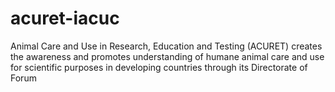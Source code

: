 # acuret-iacuc
Animal Care and Use in Research, Education and Testing (ACURET) creates the awareness and promotes understanding of humane animal care and use for scientific purposes in developing countries through its Directorate of Forum
